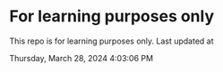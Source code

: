 # For learning purposes only
This repo is for learning purposes only.
Last updated at

Thursday, March 28, 2024 4:03:06 PM

